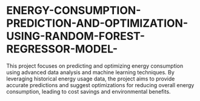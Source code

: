 # ENERGY-CONSUMPTION-PREDICTION-AND-OPTIMIZATION-USING-RANDOM-FOREST-REGRESSOR-MODEL-
This project focuses on predicting and optimizing energy consumption using advanced data analysis and machine learning techniques. By leveraging historical energy usage data, the project aims to provide accurate predictions and suggest optimizations for reducing overall energy consumption, leading to cost savings and environmental benefits.
